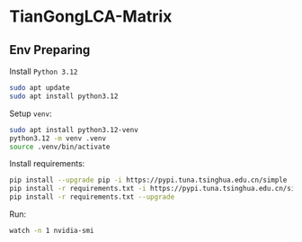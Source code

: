 
# TianGongLCA-Matrix

## Env Preparing

Install `Python 3.12`

```bash
sudo apt update
sudo apt install python3.12
```

Setup `venv`:

```bash
sudo apt install python3.12-venv
python3.12 -m venv .venv
source .venv/bin/activate
```

Install requirements:

```bash
pip install --upgrade pip -i https://pypi.tuna.tsinghua.edu.cn/simple
pip install -r requirements.txt -i https://pypi.tuna.tsinghua.edu.cn/simple
pip install -r requirements.txt --upgrade
```

Run:
```bash
watch -n 1 nvidia-smi
```
